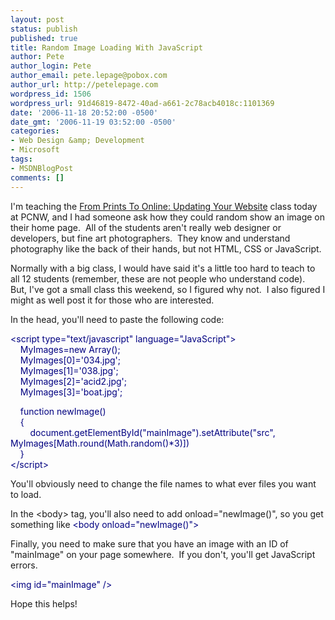 ```yaml
---
layout: post
status: publish
published: true
title: Random Image Loading With JavaScript
author: Pete
author_login: Pete
author_email: pete.lepage@pobox.com
author_url: http://petelepage.com
wordpress_id: 1506
wordpress_url: 91d46819-8472-40ad-a661-2c78acb4018c:1101369
date: '2006-11-18 20:52:00 -0500'
date_gmt: '2006-11-19 03:52:00 -0500'
categories:
- Web Design &amp; Development
- Microsoft
tags:
- MSDNBlogPost
comments: []
---
```

<p>I'm teaching the <a class="" href="http://www.pcnw.org/school/workshops.php#updatingweb" target=_blank mce_href="http://www.pcnw.org/school/workshops.php#updatingweb">From Prints To Online: Updating Your Website</a> class today at PCNW, and I had someone ask how they could random show an image on their home page.&nbsp; All of the students aren't really web designer or developers, but fine art photographers.&nbsp; They know and understand photography like the back of their hands, but not HTML, CSS or JavaScript.</p>
<p>Normally with a big class, I would have said it's a little too hard to teach to all 12 students (remember, these are not people who understand code).&nbsp; But, I've got a small class this weekend, so I figured why not.&nbsp; I also figured I might as well post it for those who are interested.</p>
<p>In the head, you'll need to paste the following code:</p>
<p><font color=#000080>&lt;script type="text/javascript" language="JavaScript"&gt;<br />&nbsp;&nbsp;&nbsp; MyImages=new Array();<br />&nbsp;&nbsp;&nbsp; MyImages[0]='034.jpg';<br />&nbsp;&nbsp;&nbsp; MyImages[1]='038.jpg';<br />&nbsp;&nbsp;&nbsp; MyImages[2]='acid2.jpg';<br />&nbsp;&nbsp;&nbsp; MyImages[3]='boat.jpg'; </font></p>
<p><font color=#000080>&nbsp;&nbsp;&nbsp; function newImage() <br />&nbsp;&nbsp;&nbsp; {<br />&nbsp;&nbsp;&nbsp;&nbsp;&nbsp;&nbsp;&nbsp; document.getElementById("mainImage").setAttribute("src", MyImages[Math.round(Math.random()*3)])<br />&nbsp;&nbsp;&nbsp; }<br />&lt;/script&gt;</font></p>
<p>You'll obviously need to change the file names to what ever files you want to load.</p>
<p>In the &lt;body&gt; tag, you'll also need to add onload="newImage()", so you get something like <font color=#000080>&lt;body onload="newImage()"&gt;</font></p>
<p>Finally, you need to make sure that you have an image with an ID of "mainImage" on your page somewhere.&nbsp; If you don't, you'll get JavaScript errors.</p>
<p><font color=#000080>&lt;img id="mainImage" /&gt;</font></p>
<p>Hope this helps!</p>
<p><img src="http://blogs.msdn.com/aggbug.aspx?PostID=1101369" width="1" height="1"/></p>
